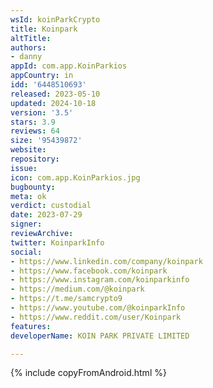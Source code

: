 ```yaml
---
wsId: koinParkCrypto
title: Koinpark
altTitle: 
authors:
- danny
appId: com.app.KoinParkios
appCountry: in
idd: '6448510693'
released: 2023-05-10
updated: 2024-10-18
version: '3.5'
stars: 3.9
reviews: 64
size: '95439872'
website: 
repository: 
issue: 
icon: com.app.KoinParkios.jpg
bugbounty: 
meta: ok
verdict: custodial
date: 2023-07-29
signer: 
reviewArchive: 
twitter: KoinparkInfo
social:
- https://www.linkedin.com/company/koinpark
- https://www.facebook.com/koinpark
- https://www.instagram.com/koinparkinfo
- https://medium.com/@koinpark
- https://t.me/samcrypto9
- https://www.youtube.com/@koinparkInfo
- https://www.reddit.com/user/Koinpark
features: 
developerName: KOIN PARK PRIVATE LIMITED

---
```


{% include copyFromAndroid.html %}